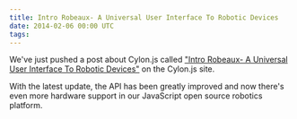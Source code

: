 ```yaml
---
title: Intro Robeaux- A Universal User Interface To Robotic Devices
date: 2014-02-06 00:00 UTC
tags:
---
```


We've just pushed a post about Cylon.js called ["Intro Robeaux- A Universal User Interface To Robotic Devices"](http://cylonjs.com/blog/2014/02/06/intro-robeaux-a-universal-user-interface-to-robotic-devices/) on the Cylon.js site.

With the latest update, the API has been greatly improved and now there's even more hardware support in our JavaScript open source robotics platform.
